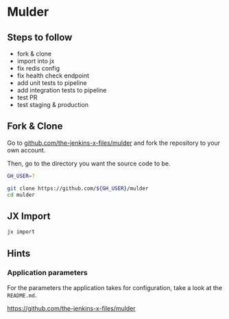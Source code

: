 # Mulder

## Steps to follow

* fork & clone
* import into jx
* fix redis config
* fix health check endpoint
* add unit tests to pipeline
* add integration tests to pipeline
* test PR
* test staging & production

## Fork & Clone

Go to [github.com/the-jenkins-x-files/mulder](https://github.com/the-jenkins-x-files/mulder) and fork the repository to your own account.

Then, go to the directory you want the source code to be.

```bash
GH_USER=?
```

```bash
git clone https://github.com/${GH_USER}/mulder
cd mulder
```

## JX Import

```bash
jx import
```

## Hints

### Application parameters

For the parameters the application takes for configuration, take a look at the `README.md`.

https://github.com/the-jenkins-x-files/mulder
